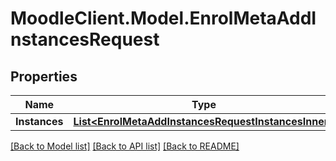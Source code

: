 # MoodleClient.Model.EnrolMetaAddInstancesRequest

## Properties

Name | Type | Description | Notes
------------ | ------------- | ------------- | -------------
**Instances** | [**List&lt;EnrolMetaAddInstancesRequestInstancesInner&gt;**](EnrolMetaAddInstancesRequestInstancesInner.md) |  | [optional] 

[[Back to Model list]](../README.md#documentation-for-models) [[Back to API list]](../README.md#documentation-for-api-endpoints) [[Back to README]](../README.md)

